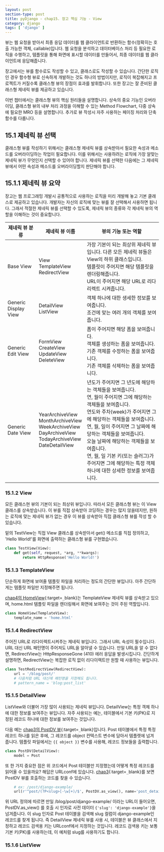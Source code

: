 ```yaml
---
layout: post
section-type: post
title: pyDjango - chap15. 장고 핵심 기능 - View
category: django
tags: [ 'django' ]
---
```

뷰는 웹 요청을 받아서 최종 응답 데이터를 웹 클라이언트로 반환하는 함수(정확히는 호출 가능한 객체, callable)입니다. 웹 요청을 분석하고 데이터베이스 처리 등 필요한 로직을 수행하고, 템플릿을 통해 화면에 표시할 데이터를 만들어서, 최종 데이터를 웹 클라이언트에 응답해줍니다.  

장고에서는 뷰를 함수로도 작성할 수 있고, 클래스로도 작성할 수 있습니다. 간단한 로직인 경우 함수형 뷰로 신속하게 개발하는 것도 하나의 방법이지만, 로직이 복잡해지고 프로젝트가 커질수록 클래스형 뷰의 장점이 효과를 발휘합니다. 또한 장고는 잘 준비된 클래스형 제네릭 뷰를 제공하고 있습니다.  

이번 챕터에서는 클래스형 뷰의 핵심 원리들을 설명합니다. 상속의 중요 기능인 오버라이딩, 클래스형 뷰의 내부 처리 과정을 이해할 수 있는 Method Flowchart, 다중 상속에 필요한 MRO 등을 설명합니다. 추가로 뷰 작성시 자주 사용하는 페이징 처리와 단축 함수를 다룹니다.

## 15.1 제네릭 뷰 선택
클래스형 뷰를 작성하기 위해서는 클래스형 제네릭 뷰를 상속받아서 필요한 속성과 메소드를 오버라이딩하는 작업이 필요합니다. 이를 위해서는 사용하려는 로직에 가장 알맞는 제네릭 뷰가 무엇인지 선택할 수 있어야 합니다.
제네릭 뷰를 선택한 다음에는 그 제네릭 뷰에서 어떤 속성과 메소드를 오버라이딩할지 판단해야 합니다.

## 15.1.1 제네릭 뷰 요약
장고는 웹 프로그래밍 개발시 공통적으로 사용하는 로직을 미리 개발해 놓고 기본 클래스로 제공하고 있습니다. 개발자는 자신의 로직에 맞는 뷰를 잘 선택해서 사용하면 됩니다. 그래서 적절한 제네릭 뷰를 선택할 수 있도록, 제네릭 뷰의 종류와 각 제네릭 뷰의 역할을 이해하는 것이 중요합니다.  

제네릭 뷰 분류 | 제네릭 뷰 이름 | 뷰의 기능 또는 역할
---|---|---
Base View | View <br> TemplateView <br> RedirectView | 가장 기본이 되는 최상위 제네릭 뷰입니다. 다른 모든 제네릭 뷰들은 View의 하위 클래스입니다. <br> 템플릿이 주어지면 해당 템플릿을 렌더링해줍니다. <br> URL이 주어지면 해당 URL로 리다리렉트 시켜줍니다.
Generic Display View | DetailView <br> ListView | 객체 하나에 대한 생세한 정보를 보여줍니다. <br> 조건에 맞는 여러 개의 객체를 보여줍니다.
Generic Edit View | FormView <br> CreateView <br> UpdateView <br> DeleteView | 폼이 주어지면 해당 폼을 보여줍니다. <br> 객체를 생성하는 폼을 보여줍니다. <br> 기존 객체를 수정하는 폼을 보여줍니다. <br> 기존 객체를 삭제하는 폼을 보여줍니다.
Generic Date View | YearArchiveView <br> MonthArchiveView <br> WeekArchiveView <br> DayArchiveView <br> TodayArchiveView <br> DateDetailView | 년도가 주어지면 그 년도에 해당하는 객체들을 보여줍니다. <br> 연, 월이 주어지면 그에 해당하는 객체들을 보여줍니다. <br> 연도와 주차(week)가 주어지면 그에 해당하는 객체들을 보여줍니다. <br> 연, 월, 일이 주어지면 그 날짜에 해당하는 객체들을 보여줍니다. <br> 오늘 날짜에 해당하는 객체들을 보여줍니다. <br> 연, 월, 일 기본 키(또는 슬러그)가 주어지면 그에 해당하는 특정 객체 하나에 대한 상세한 정보를 보여줍니다.

### 15.1.2 View
모든 클래스현 뷰의 기본이 되는 최상위 뷰입니다. 따라서 모든 클래스형 뷰는 이 View 클래스를 상속받습니다. 이 뷰를 직접 상속받아 코딩하는 경우는 많지 않을테지만, 원하는 로직에 맞는 제네릭 뷰가 없는 경우 이 뷰를 상속받아 직접 클래스형 뷰를 작성 할 수 있습니다.  

밑의 TestView는 직접 View 클래스를 상속받아서 get() 메소드를 직접 정의하고, 'Hello World!'를 화면에 출력하는 클래스형 뷰를 구현했습니다.

```python
class TestView(View):
    def get(self, request, *arg, **kwargs):
        return HttpResponse('Hello World!')
```

### 15.1.3 TemplateView
단순하게 화면에 보여줄 템플릿 파일을 처리하는 정도의 간단한 뷰입니다. 아주 간단하게는 템플릿 파일만 지정해주면 됩니다.  

[chap4의 HomeView](https://kimdoky.github.io/django/2017/09/03/pyDjango-ch4.html){:target=`_`blank}는 TemplateView 제네릭 뷰를 상속받고 있으며, home.html 템플릿 파일을 렌더링해서 화면에 보여주는 것이 주된 역할입니다.

```python
class HomeView(TemplateView):
    template_name = 'home.html'
```

### 15.1.4 RedirectView
주어진 URL로 리다이렉트시켜주는 제네릭 뷰입니다. 그래서 URL 속성이 필수입니다. URL 대신 URL 패턴명이 주어져도 URL을 알아낼 수 있습니다. 만일 URL을 알 수 없다면, RedirectView는 HttpResponseGone (410) 에러 응답을 발생시킵니다. 간단하게 설명하면, RedirectView는 복잡한 로직 없이 리다이렉트만 원할 때 사용하는 뷰입니다.

```python
class TestRedirectView(RedirectView):
    url = '/blog/post/'
    # 다음처럼 URL 대신에 패턴명을 지정해도 됩니다.
    # pattern_name = 'blog:post_list'
```

### 15.1.5 DetailView
ListView와 더불어 가장 많이 사용되는 제네릭 뷰입니다. DetailView는 특정 객체 하나에 대한 정보를 보여주는 뷰입니다. 자주 사용되는 예는, 테이블에서 기본 키(PK)로 지정된 레코드 하나에 대한 정보를 보여주는 것입니다.  

다음 예는 [chap3의 PostDV 뷰](https://kimdoky.github.io/django/2017/08/30/pyDjango-ch3.html){:target=`_`blank}입니다. Post 테이블에서 특정 특정 레코드 하나를 읽은 후에, 그 레코드를 object 컨텍스트 변수에 담아서 템플렛에 넘겨 줍니다. 템플릿 파일에서는 `{{ object }}` 변수를 사용해, 레코드 정보들을 출력합니다.

```python
class PostDV(DetailView):
    model = Post
```

또 한 가지 중요한 점은 위 코드에서 Post 테이블만 지정했는데 어떻게 특정 레코드를 읽어올 수 있을까요? 해답은 URLconf에 있습니다. [chap3](https://kimdoky.github.io/django/2017/08/30/pyDjango-ch3.html){:target=`_`blank}를 보면 PostDV 뷰를 호출하는 코드를 찾을 수 있습니다.

```python
    # ex: /post/django-example/
    url(r'^post/(?P<slug>[-\w]+)/$', PostDV.as_view(), name='post_detail'),
```
위 URL 정의에 따르면 만일 /blog/post/django-example/ 이라는 URL이 들어오면, PostDV.as_view() 를 호출 시 인자로 사전 데이터 `{'slug': 'django-example'}`을 넘겨줍니다. 이 slug 인자로 Post 테이블을 검색해 slug 컬럼이 django-example인 레코드를 찾게 됩니다. 즉 DetailView 제네릭 뷰를 사용 시, 테이블은 뷰 클래스에서 지정하고 레코드 검색용 키는 URLconf에서 지정하는 것입니다. 레코드 검색용 키는 보통 기본 키(PK)를 사용하는데, 이 예처럼 slug를 사용하기도 합니다.

### 15.1.6 ListView
